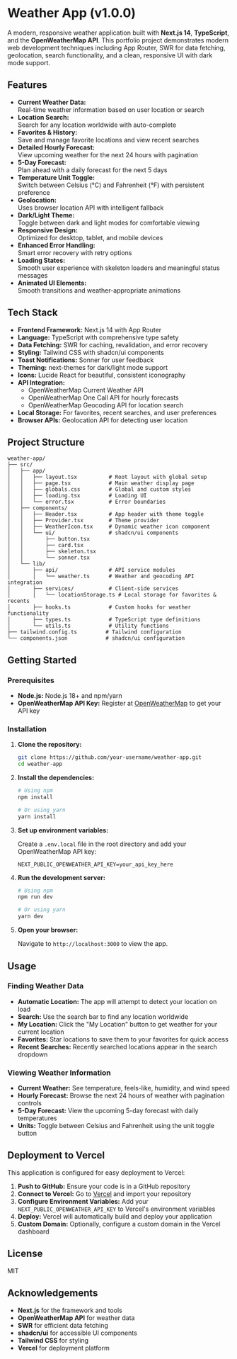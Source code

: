 # Weather App (v1.0.0)

A modern, responsive weather application built with **Next.js 14**, **TypeScript**, and the **OpenWeatherMap API**. This portfolio project demonstrates modern web development techniques including App Router, SWR for data fetching, geolocation, search functionality, and a clean, responsive UI with dark mode support.

## Features

- **Current Weather Data:**  
  Real-time weather information based on user location or search
- **Location Search:**  
  Search for any location worldwide with auto-complete
- **Favorites & History:**  
  Save and manage favorite locations and view recent searches
- **Detailed Hourly Forecast:**  
  View upcoming weather for the next 24 hours with pagination
- **5-Day Forecast:**  
  Plan ahead with a daily forecast for the next 5 days
- **Temperature Unit Toggle:**  
  Switch between Celsius (°C) and Fahrenheit (°F) with persistent preference
- **Geolocation:**  
  Uses browser location API with intelligent fallback
- **Dark/Light Theme:**  
  Toggle between dark and light modes for comfortable viewing
- **Responsive Design:**  
  Optimized for desktop, tablet, and mobile devices
- **Enhanced Error Handling:**  
  Smart error recovery with retry options
- **Loading States:**  
  Smooth user experience with skeleton loaders and meaningful status messages
- **Animated UI Elements:**  
  Smooth transitions and weather-appropriate animations

## Tech Stack

- **Frontend Framework:** Next.js 14 with App Router
- **Language:** TypeScript with comprehensive type safety
- **Data Fetching:** SWR for caching, revalidation, and error recovery
- **Styling:** Tailwind CSS with shadcn/ui components
- **Toast Notifications:** Sonner for user feedback
- **Theming:** next-themes for dark/light mode support
- **Icons:** Lucide React for beautiful, consistent iconography
- **API Integration:** 
  - OpenWeatherMap Current Weather API
  - OpenWeatherMap One Call API for hourly forecasts
  - OpenWeatherMap Geocoding API for location search
- **Local Storage:** For favorites, recent searches, and user preferences
- **Browser APIs:** Geolocation API for detecting user location

## Project Structure

```
weather-app/  
├── src/  
│   ├── app/  
│   │   ├── layout.tsx          # Root layout with global setup  
│   │   ├── page.tsx            # Main weather display page  
│   │   ├── globals.css         # Global and custom styles  
│   │   ├── loading.tsx         # Loading UI  
│   │   └── error.tsx           # Error boundaries  
│   ├── components/  
│   │   ├── Header.tsx          # App header with theme toggle
│   │   ├── Provider.tsx        # Theme provider 
│   │   ├── WeatherIcon.tsx     # Dynamic weather icon component 
│   │   └── ui/                 # shadcn/ui components  
│   │       ├── button.tsx  
│   │       ├── card.tsx  
│   │       ├── skeleton.tsx  
│   │       └── sonner.tsx  
│   └── lib/  
│       ├── api/                # API service modules
│       │   └── weather.ts      # Weather and geocoding API integration
│       ├── services/           # Client-side services
│       │   └── locationStorage.ts # Local storage for favorites & recents
│       ├── hooks.ts            # Custom hooks for weather functionality  
│       ├── types.ts            # TypeScript type definitions  
│       └── utils.ts            # Utility functions  
├── tailwind.config.ts         # Tailwind configuration  
└── components.json            # shadcn/ui configuration
```

## Getting Started

### Prerequisites

- **Node.js:** Node.js 18+ and npm/yarn
- **OpenWeatherMap API Key:** Register at [OpenWeatherMap](https://openweathermap.org/api) to get your API key

### Installation

1. **Clone the repository:**

   ```bash
   git clone https://github.com/your-username/weather-app.git
   cd weather-app
   ```

2. **Install the dependencies:**

   ```bash
   # Using npm
   npm install
   
   # Or using yarn
   yarn install
   ```

3. **Set up environment variables:**

   Create a `.env.local` file in the root directory and add your OpenWeatherMap API key:

   ```
   NEXT_PUBLIC_OPENWEATHER_API_KEY=your_api_key_here
   ```

4. **Run the development server:**

   ```bash
   # Using npm
   npm run dev

   # Or using yarn
   yarn dev
   ```

5. **Open your browser:**
   
   Navigate to `http://localhost:3000` to view the app.

## Usage

### Finding Weather Data

- **Automatic Location:** The app will attempt to detect your location on load
- **Search:** Use the search bar to find any location worldwide
- **My Location:** Click the "My Location" button to get weather for your current location
- **Favorites:** Star locations to save them to your favorites for quick access
- **Recent Searches:** Recently searched locations appear in the search dropdown

### Viewing Weather Information

- **Current Weather:** See temperature, feels-like, humidity, and wind speed
- **Hourly Forecast:** Browse the next 24 hours of weather with pagination controls
- **5-Day Forecast:** View the upcoming 5-day forecast with daily temperatures
- **Units:** Toggle between Celsius and Fahrenheit using the unit toggle button

## Deployment to Vercel

This application is configured for easy deployment to Vercel:

1. **Push to GitHub:** Ensure your code is in a GitHub repository
2. **Connect to Vercel:** Go to [Vercel](https://vercel.com) and import your repository
3. **Configure Environment Variables:** Add your `NEXT_PUBLIC_OPENWEATHER_API_KEY` to Vercel's environment variables
4. **Deploy:** Vercel will automatically build and deploy your application
5. **Custom Domain:** Optionally, configure a custom domain in the Vercel dashboard

## License

MIT

## Acknowledgements

- **Next.js** for the framework and tools
- **OpenWeatherMap API** for weather data
- **SWR** for efficient data fetching
- **shadcn/ui** for accessible UI components
- **Tailwind CSS** for styling
- **Vercel** for deployment platform
